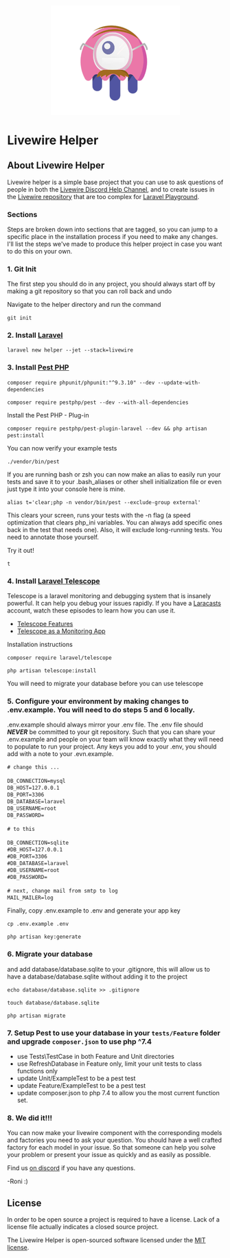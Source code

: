 <p align="center"><img src="https://github.com/roni-estein/helper/blob/master/public/nerdy-livewire.png?raw=true" width="300"></p>

# Livewire Helper
## About Livewire Helper

Livewire helper is a simple base project that you can use to ask questions of people in both the [Livewire Discord Help Channel](https://discord.gg/AWZt3P), and to create issues in the [Livewire repository](https://github.com/livewire/livewire) that are too complex for [Laravel Playground](https://laravelplayground.com/#/).

### Sections

Steps are broken down into sections that are tagged, so you can jump to a specific place in the installation process if you need to make any changes. I'll list the steps we've made to produce this helper project in case you want to do this on your own.


### 1. Git Init

The first step you should do in any project, you should always start off by making a git repository so that you can roll back and undo

Navigate to the helper directory and run the command

```
git init
```


### 2. Install [Laravel](https://laravel.com/)

```
laravel new helper --jet --stack=livewire
```


### 3. Install [Pest PHP](https://pestphp.com/docs/installation)

```
composer require phpunit/phpunit:"^9.3.10" --dev --update-with-dependencies
```

```
composer require pestphp/pest --dev --with-all-dependencies
```

Install the Pest PHP - Plug-in

```
composer require pestphp/pest-plugin-laravel --dev && php artisan pest:install
```

You can now verify your example tests

```
./vendor/bin/pest
```

If you are running bash or zsh you can now make an alias to easily run your tests and save it to your .bash_aliases or other shell initialization file or even just type it into your console here is mine.

```
alias t='clear;php -n vendor/bin/pest --exclude-group external'
```

This clears your screen, runs your tests with the -n flag (a speed optimization that clears php_ini variables. You can always add specific ones back in the test that needs one). Also, it will exclude long-running tests. You need to annotate those yourself.

Try it out!

```
t
```


### 4. Install [Laravel Telescope](https://laravel.com/docs/8.x/telescope#introduction)

Telescope is a laravel monitoring and debugging system that is insanely powerful. It can help you debug your issues rapidly. If you have a [Laracasts](https://laracasts.com/) account, watch these episodes to learn how you can use it.
 - [Telescope Features](https://laracasts.com/series/learn-telescope/episodes/1)
 - [Telescope as a Monitoring App](https://laracasts.com/series/learn-telescope/episodes/2)

Installation instructions

```
composer require laravel/telescope
```

```
php artisan telescope:install
```

You will need to migrate your database before you can use telescope 


### 5. Configure your environment by making changes to .env.example. You will need to do steps 5 and 6 locally.

.env.example should always mirror your .env file. The .env file should ***NEVER*** be committed to your git repository. Such that you can share your .env.example and people on your team will know exactly what they will need to populate to run your project. Any keys you add to your .env, you should add with a note to your .evn.example.

```
# change this ...

DB_CONNECTION=mysql
DB_HOST=127.0.0.1
DB_PORT=3306
DB_DATABASE=laravel
DB_USERNAME=root
DB_PASSWORD=

# to this

DB_CONNECTION=sqlite
#DB_HOST=127.0.0.1
#DB_PORT=3306
#DB_DATABASE=laravel
#DB_USERNAME=root
#DB_PASSWORD=

# next, change mail from smtp to log
MAIL_MAILER=log
```

Finally, copy .env.example to .env and generate your app key

```
cp .env.example .env
```

```
php artisan key:generate
```


### 6. Migrate your database

and add database/database.sqlite to your .gitignore, this will allow us to have a database/database.sqlite without adding it to the project

```
echo database/database.sqlite >> .gitignore
```

```
touch database/database.sqlite
```

```
php artisan migrate
```

### 7. Setup Pest to use your database in your `tests/Feature` folder and upgrade `composer.json` to use php ^7.4

 - use Tests\TestCase in both Feature and Unit directories
 - use RefreshDatabase in Feature only, limit your unit tests to class functions only
 - update Unit/ExampleTest to be a pest test
 - update Feature/ExampleTest to be a pest test
 - update composer.json to php 7.4 to allow you the most current function set.


### 8. We did it!!!

You can now make your livewire component with the corresponding models and factories you need to ask your question. You should have a well crafted factory for each model in your issue. So that someone can help you solve your problem or present your issue as quickly and as easily as possible.


Find us [on discord](https://discord.gg/AWZt3P) if you have any questions.

-Roni :)


## License

In order to be open source a project is required to have a license. Lack of a license file actually indicates a closed source project.

The Livewire Helper is open-sourced software licensed under the [MIT license](https://opensource.org/licenses/MIT).
